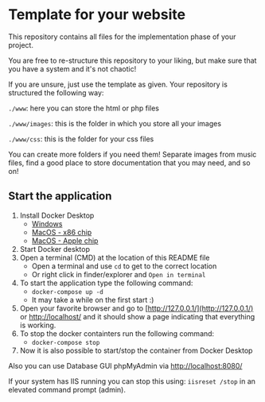 # Template for your website

This repository contains all files for the implementation phase of your project. 

You are free to re-structure this repository to your liking, but make sure that you have a system and it's not chaotic!

If you are unsure, just use the template as given. Your repository is structured the following way:

`./www`: here you can store the html or php files

`./www/images`: this is the folder in which you store all your images

`./www/css`: this is the folder for your css files

You can create more folders if you need them! Separate images from music files, find a good place to store documentation that you may need, and so on!

## Start the application

1. Install Docker Desktop
	- [Windows](https://docs.docker.com/desktop/install/windows-install/)
	- [MacOS - x86 chip](https://docs.docker.com/desktop/install/mac-install/)
	- [MacOS - Apple chip](https://docs.docker.com/desktop/mac/apple-silicon/)
2. Start Docker desktop    
3. Open a terminal (CMD) at the location of this README file
    - Open a terminal and use `cd` to get to the correct location
    - Or right click in finder/explorer and `Open in terminal`
4. To start the application type the following command:
    - `docker-compose up -d`
    - It may take a while on the first start :)
5. Open your favorite browser and go to [http://127.0.0.1/](http://127.0.0.1/) or [http://localhost/](http://localhost/) and it should show a page indicating that everything is working.
6. To stop the docker containters run the following command:
    - `docker-compose stop`
7. Now it is also possible to start/stop the container from Docker Desktop

Also you can use Database GUI phpMyAdmin via [http://localhost:8080/](http://localhost:8080/)

If your system has IIS running you can stop this using: `iisreset /stop` in an elevated command prompt (admin).